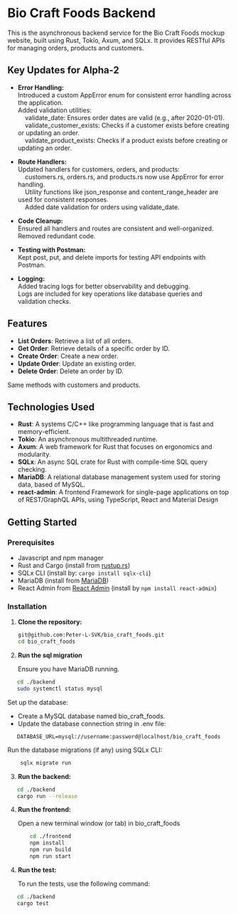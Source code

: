 # Bio Craft Foods Backend

This is the asynchronous backend service for the Bio Craft Foods mockup website, built using Rust, Tokio, Axum, and SQLx. 
It provides RESTful APIs for managing orders, products and customers.

## Key Updates for Alpha-2

- **Error Handling:**  
Introduced a custom AppError enum for consistent error handling across the application.  
Added validation utilities:  
&nbsp;&nbsp;&nbsp;&nbsp;validate_date: Ensures order dates are valid (e.g., after 2020-01-01).  
&nbsp;&nbsp;&nbsp;&nbsp;validate_customer_exists: Checks if a customer exists before creating or updating an order.  
&nbsp;&nbsp;&nbsp;&nbsp;validate_product_exists: Checks if a product exists before creating or updating an order.  

- **Route Handlers:**  
Updated handlers for customers, orders, and products:  
&nbsp;&nbsp;&nbsp;&nbsp;customers.rs, orders.rs, and products.rs now use AppError for error handling.  
&nbsp;&nbsp;&nbsp;&nbsp;Utility functions like json_response and content_range_header are used for consistent responses.  
&nbsp;&nbsp;&nbsp;&nbsp;Added date validation for orders using validate_date.  

- **Code Cleanup:**  
Ensured all handlers and routes are consistent and well-organized.  
Removed redundant code.  

- **Testing with Postman:**  
Kept post, put, and delete imports for testing API endpoints with Postman.  

- **Logging:**  
Added tracing logs for better observability and debugging.  
Logs are included for key operations like database queries and validation checks.  

## Features

- **List Orders**: Retrieve a list of all orders.
- **Get Order**: Retrieve details of a specific order by ID.
- **Create Order**: Create a new order.
- **Update Order**: Update an existing order.
- **Delete Order**: Delete an order by ID.  

Same methods with customers and products. 

## Technologies Used

- **Rust**: A systems C/C++ like programming language that is fast and memory-efficient.
- **Tokio**: An asynchronous multithreaded runtime.
- **Axum**: A web framework for Rust that focuses on ergonomics and modularity.
- **SQLx**: An async SQL crate for Rust with compile-time SQL query checking.
- **MariaDB**: A relational database management system used for storing data, based of MySQL.
- **react-admin**: A frontend Framework for single-page applications on top of REST/GraphQL APIs, using TypeScript, React and Material Design

## Getting Started

### Prerequisites
- Javascript and npm manager 
- Rust and Cargo (install from [rustup.rs](https://rustup.rs/))
- SQLx CLI (install by: `cargo install sqlx-cli`)
- MariaDB (install from [MariaDB](https://mariadb.com/downloads/))
- React Admin from [React Admin](https://github.com/marmelab/react-admin) (install by `npm install react-admin`)

### Installation

1. **Clone the repository:**

   ```bash
   git@github.com:Peter-L-SVK/bio_craft_foods.git
   cd bio_craft_foods

2. **Run the sql migration**
    
   Ensure you have MariaDB running.
```bash
   cd ./backend
   sudo systemctl status mysql
```  
   Set up the database:  
   - Create a MySQL database named bio_craft_foods.  
   - Update the database connection string in .env file:
   
```env
   DATABASE_URL=mysql://username:password@localhost/bio_craft_foods
```
Run the database migrations (if any) using SQLx CLI:
```bash
    sqlx migrate run
```   
3. **Run  the backend:**
```bash
   cd ./backend
   cargo run --release
```
4. **Run  the frontend:**
   
   Open a new terminal window (or tab) in bio_craft_foods
   
```bash
       cd ./frontend
       npm install
       npm run build
       npm run start
```
4. **Run  the  test:**
    
   To run the tests, use the following command:
```bash
   cd ./backend
   cargo test
```
